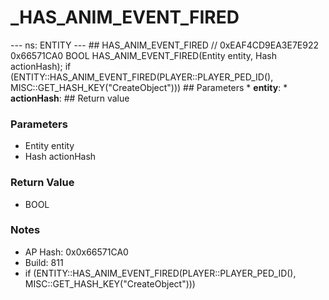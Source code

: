 # _HAS_ANIM_EVENT_FIRED

--- ns: ENTITY --- ## HAS_ANIM_EVENT_FIRED  // 0xEAF4CD9EA3E7E922 0x66571CA0 BOOL HAS_ANIM_EVENT_FIRED(Entity entity, Hash actionHash);  if (ENTITY::HAS_ANIM_EVENT_FIRED(PLAYER::PLAYER_PED_ID(), MISC::GET_HASH_KEY("CreateObject")))  ## Parameters * **entity**: * **actionHash**:  ## Return value

### Parameters
* Entity entity
* Hash actionHash

### Return Value
* BOOL

### Notes
* AP Hash: 0x0x66571CA0
* Build: 811
* if (ENTITY::HAS_ANIM_EVENT_FIRED(PLAYER::PLAYER_PED_ID(), MISC::GET_HASH_KEY("CreateObject")))


